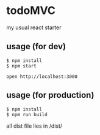 # todoMVC
my usual react starter

## usage (for dev)

```text
$ npm install
$ npm start

open http://localhost:3000
```

## usage (for production)

```text
$ npm install
$ npm run build
```
all dist file lies in /dist/
